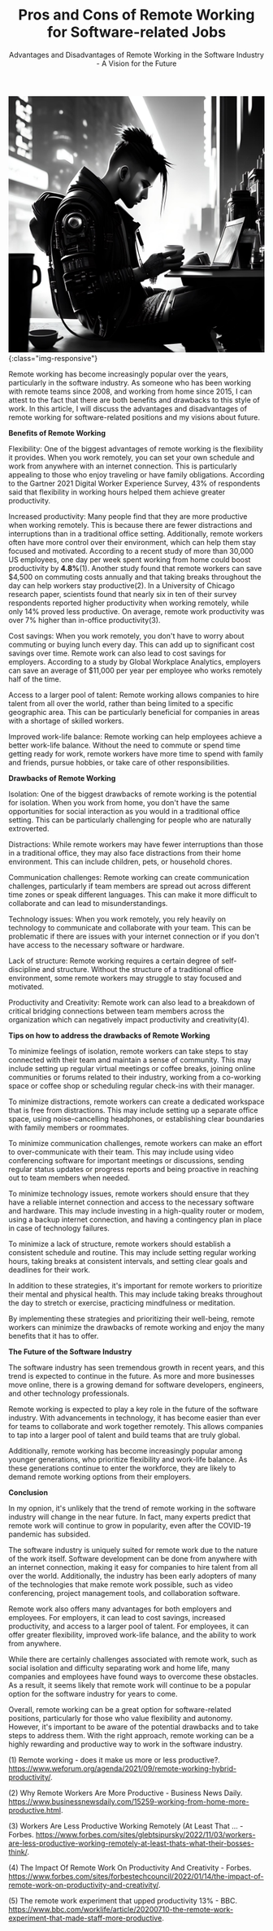 ﻿---
layout: post
title: Pros and Cons of Remote Working for Software-related Jobs
subtitle: Advantages and Disadvantages of Remote Working in the Software Industry - A Vision for the Future
tags: [remote, remote work, home office, work from home, software industry, working from home]
comments: true
---

![Moving from Monolithic to Domain-Driven Design for a Distributed Web Application on Microsoft Cloud](../assets/img/posts/remote-work.jpg){:class="img-responsive"}

Remote working has become increasingly popular over the years, particularly in the software industry. As someone who has been working with remote teams since 2008, and working from home since 2015, I can attest to the fact that there are both benefits and drawbacks to this style of work. In this article, I will discuss the advantages and disadvantages of remote working for software-related positions and my visions about future.

**Benefits of Remote Working**

Flexibility: One of the biggest advantages of remote working is the flexibility it provides. When you work remotely, you can set your own schedule and work from anywhere with an internet connection. This is particularly appealing to those who enjoy traveling or have family obligations. According to the Gartner 2021 Digital Worker Experience Survey, 43% of respondents said that flexibility in working hours helped them achieve greater productivity. 

Increased productivity: Many people find that they are more productive when working remotely. This is because there are fewer distractions and interruptions than in a traditional office setting. Additionally, remote workers often have more control over their environment, which can help them stay focused and motivated. According to a recent study of more than 30,000 US employees, one day per week spent working from home could boost productivity by **4.8%**(1). Another study found that remote workers can save $4,500 on commuting costs annually and that taking breaks throughout the day can help workers stay productive(2). In a University of Chicago research paper, scientists found that nearly six in ten of their survey respondents reported higher productivity when working remotely, while only 14% proved less productive. On average, remote work productivity was over 7% higher than in-office productivity(3).

Cost savings: When you work remotely, you don't have to worry about commuting or buying lunch every day. This can add up to significant cost savings over time. Remote work can also lead to cost savings for employers. According to a study by Global Workplace Analytics, employers can save an average of $11,000 per year per employee who works remotely half of the time.

Access to a larger pool of talent: Remote working allows companies to hire talent from all over the world, rather than being limited to a specific geographic area. This can be particularly beneficial for companies in areas with a shortage of skilled workers.

Improved work-life balance: Remote working can help employees achieve a better work-life balance. Without the need to commute or spend time getting ready for work, remote workers have more time to spend with family and friends, pursue hobbies, or take care of other responsibilities.

**Drawbacks of Remote Working**

Isolation: One of the biggest drawbacks of remote working is the potential for isolation. When you work from home, you don't have the same opportunities for social interaction as you would in a traditional office setting. This can be particularly challenging for people who are naturally extroverted. 

Distractions: While remote workers may have fewer interruptions than those in a traditional office, they may also face distractions from their home environment. This can include children, pets, or household chores.

Communication challenges: Remote working can create communication challenges, particularly if team members are spread out across different time zones or speak different languages. This can make it more difficult to collaborate and can lead to misunderstandings.

Technology issues: When you work remotely, you rely heavily on technology to communicate and collaborate with your team. This can be problematic if there are issues with your internet connection or if you don't have access to the necessary software or hardware.

Lack of structure: Remote working requires a certain degree of self-discipline and structure. Without the structure of a traditional office environment, some remote workers may struggle to stay focused and motivated.

Productivity and Creativity: Remote work can also lead to a breakdown of critical bridging connections between team members across the organization which can negatively impact productivity and creativity(4).

**Tips on how to address the drawbacks of Remote Working**

To minimize feelings of isolation, remote workers can take steps to stay connected with their team and maintain a sense of community. This may include setting up regular virtual meetings or coffee breaks, joining online communities or forums related to their industry, working from a co-working space or coffee shop or scheduling regular check-ins with their manager.

To minimize distractions, remote workers can create a dedicated workspace that is free from distractions. This may include setting up a separate office space, using noise-cancelling headphones, or establishing clear boundaries with family members or roommates.

To minimize communication challenges, remote workers can make an effort to over-communicate with their team. This may include using video conferencing software for important meetings or discussions, sending regular status updates or progress reports and being proactive in reaching out to team members when needed.

To minimize technology issues, remote workers should ensure that they have a reliable internet connection and access to the necessary software and hardware. This may include investing in a high-quality router or modem, using a backup internet connection, and having a contingency plan in place in case of technology failures.

To minimize a lack of structure, remote workers should establish a consistent schedule and routine. This may include setting regular working hours, taking breaks at consistent intervals, and setting clear goals and deadlines for their work.

In addition to these strategies, it's important for remote workers to prioritize their mental and physical health. This may include taking breaks throughout the day to stretch or exercise, practicing mindfulness or meditation.

By implementing these strategies and prioritizing their well-being, remote workers can minimize the drawbacks of remote working and enjoy the many benefits that it has to offer.

**The Future of the Software Industry**

The software industry has seen tremendous growth in recent years, and this trend is expected to continue in the future. As more and more businesses move online, there is a growing demand for software developers, engineers, and other technology professionals.

Remote working is expected to play a key role in the future of the software industry. With advancements in technology, it has become easier than ever for teams to collaborate and work together remotely. This allows companies to tap into a larger pool of talent and build teams that are truly global.

Additionally, remote working has become increasingly popular among younger generations, who prioritize flexibility and work-life balance. As these generations continue to enter the workforce, they are likely to demand remote working options from their employers.

**Conclusion**

In my opnion, it's unlikely that the trend of remote working in the software industry will change in the near future. In fact, many experts predict that remote work will continue to grow in popularity, even after the COVID-19 pandemic has subsided.

The software industry is uniquely suited for remote work due to the nature of the work itself. Software development can be done from anywhere with an internet connection, making it easy for companies to hire talent from all over the world. Additionally, the industry has been early adopters of many of the technologies that make remote work possible, such as video conferencing, project management tools, and collaboration software.

Remote work also offers many advantages for both employers and employees. For employers, it can lead to cost savings, increased productivity, and access to a larger pool of talent. For employees, it can offer greater flexibility, improved work-life balance, and the ability to work from anywhere.

While there are certainly challenges associated with remote work, such as social isolation and difficulty separating work and home life, many companies and employees have found ways to overcome these obstacles. As a result, it seems likely that remote work will continue to be a popular option for the software industry for years to come.

Overall, remote working can be a great option for software-related positions, particularly for those who value flexibility and autonomy. However, it's important to be aware of the potential drawbacks and to take steps to address them. With the right approach, remote working can be a highly rewarding and productive way to work in the software industry.



(1) Remote working - does it make us more or less productive?. 
https://www.weforum.org/agenda/2021/09/remote-working-hybrid-productivity/.

(2) Why Remote Workers Are More Productive - Business News Daily. 
https://www.businessnewsdaily.com/15259-working-from-home-more-productive.html.

(3) Workers Are Less Productive Working Remotely (At Least That ... - Forbes. 
https://www.forbes.com/sites/glebtsipursky/2022/11/03/workers-are-less-productive-working-remotely-at-least-thats-what-their-bosses-think/.

(4) The Impact Of Remote Work On Productivity And Creativity - Forbes. 
https://www.forbes.com/sites/forbestechcouncil/2022/01/14/the-impact-of-remote-work-on-productivity-and-creativity/.

(5) The remote work experiment that upped productivity 13% - BBC. 
https://www.bbc.com/worklife/article/20200710-the-remote-work-experiment-that-made-staff-more-productive.